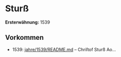 # Sturß

**Ersterwähnung:** 1539

## Vorkommen
- 1539: [jahre/1539/README.md](../jahre/1539/README.md) – Chriſtof Sturß Ao...
